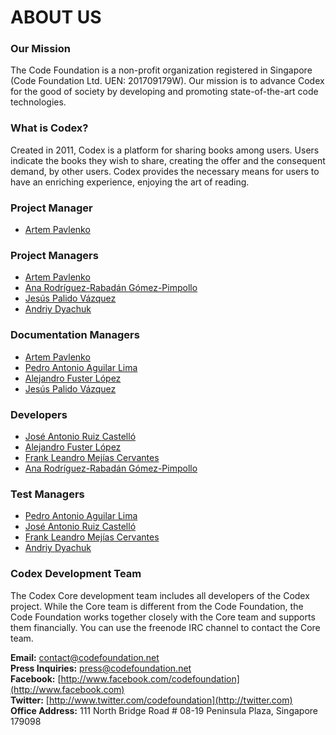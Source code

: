 # ABOUT US

### Our Mission

The Code Foundation is a non-profit organization registered in Singapore (Code Foundation Ltd. UEN: 201709179W). Our mission is to advance Codex for the good of society by developing and promoting state-of-the-art code technologies.


### What is Codex?

Created in 2011, Codex is a platform for sharing books among users. Users indicate the books they wish to share, creating the offer and the consequent demand, by other users. Codex provides the necessary means for users to have an enriching experience, enjoying the art of reading.


### Project Manager

* [Artem Pavlenko](http://twitter.com)


### Project Managers

* [Artem Pavlenko](http://twitter.com)
* [Ana Rodríguez-Rabadán Gómez-Pimpollo](http://twitter.com)
* [Jesús Palido Vázquez](http://twitter.com)
* [Andriy Dyachuk](http://twitter.com)


### Documentation Managers

* [Artem Pavlenko](http://twitter.com)
* [Pedro Antonio Aguilar Lima](http://twitter.com)
* [Alejandro Fuster López](http://twitter.com)
* [Jesús Palido Vázquez](http://twitter.com)


### Developers

* [José Antonio Ruiz Castelló](http://twitter.com)
* [Alejandro Fuster López](http://twitter.com)
* [Frank Leandro Mejías Cervantes](http://twitter.com)
* [Ana Rodríguez-Rabadán Gómez-Pimpollo](http://twitter.com)


### Test Managers

* [Pedro Antonio Aguilar Lima](http://twitter.com)
* [José Antonio Ruiz Castelló](http://twitter.com)
* [Frank Leandro Mejías Cervantes](http://twitter.com)
* [Andriy Dyachuk](http://twitter.com)


### Codex Development Team

The Codex Core development team includes all developers of the Codex project. While the Core team is different from the Code Foundation, the Code Foundation works together closely with the Core team and supports them financially. You can use the freenode IRC channel to contact the Core team.


**Email:** contact@codefoundation.net  
**Press Inquiries:** press@codefoundation.net  
**Facebook:** [http://www.facebook.com/codefoundation](http://www.facebook.com)  
**Twitter:** [http://www.twitter.com/codefoundation](http://twitter.com)  
**Office Address:** 111 North Bridge Road # 08-19 Peninsula Plaza, Singapore 179098
